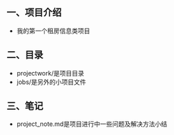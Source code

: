 ## 一、项目介绍
* 我的第一个租房信息类项目

## 二、目录
* projectwork/是项目目录
* jobs/是另外的小项目文件

## 三、笔记
* project_note.md是项目进行中一些问题及解决方法小结
